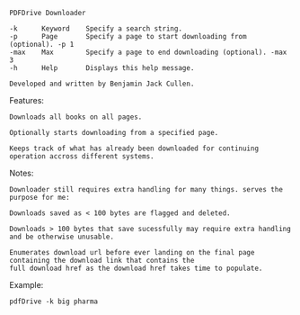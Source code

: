     PDFDrive Downloader
    
    -k      Keyword    Specify a search string.
    -p      Page       Specify a page to start downloading from (optional). -p 1
    -max    Max        Specify a page to end downloading (optional). -max 3     
    -h      Help       Displays this help message.
    
    Developed and written by Benjamin Jack Cullen.



Features:

    Downloads all books on all pages.
    
    Optionally starts downloading from a specified page.
    
    Keeps track of what has already been downloaded for continuing operation accross different systems.



Notes:

    Downloader still requires extra handling for many things. serves the purpose for me:
    
    Downloads saved as < 100 bytes are flagged and deleted.
    
    Downloads > 100 bytes that save sucessfully may require extra handling and be otherwise unusable.
    
    Enumerates download url before ever landing on the final page containing the download link that contains the
    full download href as the download href takes time to populate.


Example:

    pdfDrive -k big pharma
